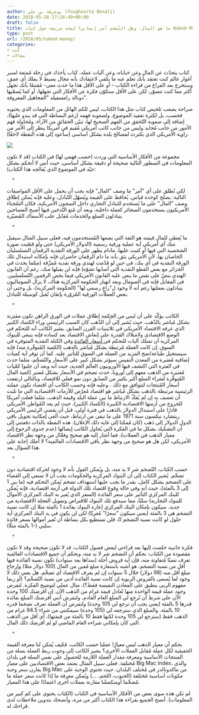 ```yaml
---
author: يوغرطة بن علي (Youghourta Benali)
date: 2018-05-26 17:24:49+00:00
draft: false
title: ما هو المال، وهل التّضخم أمر إيجابي؟ لمحة سريعة حول كتاب Naked Money
type: post
url: /2018/05/naked-money/
categories:
- كُتب
- مقالات
---
```


كتاب يتحدّث عن المال وعن خباياه، وعن آليات عمله. كتاب يأخذك في رحلة مُمتعة لسبر أغوار عالم كنت تعتقد بأنك تعلم عنه ما يكفي لاعتقادك بأنه مجال بسيط لا يملك أي عمق، وستخرج بعد الفراغ من قراءة الكتاب – أو على الأقل هذا ما حدث معي- مُقتنعًا بأنك تجهل أكثر مما كنت تتصوّر، لكن على الأقل ستكوّن فكرة عن الأفكار التي تجهلها، أو كما يُسمّيها دونالد رامسفيلد "المجاهيل المعروفة".




صراحة يصعب تلخيص كتاب مثل هذا الكتاب، ليس للكم الهائل من المعلومات الذي يحتويه فحسب، بل لكثرة تعقيد الموضوع، ولصعوبة فهمه (رغم البساطة التي قد يبدو عليها)، إضافة إلى صعوبة التّحقق من الفهم الصحيح لها، تبيّن الحقائق من الآراء، ومُحاولة فهم الأمور من جانب مُحايد وليس من جانب كاتب أمريكي مُقيم في أمريكا ينظر إلى الأمر من زاوية الأمريكي الذي يكترث لمصالح بلده بشكل أساسي (سأعود إلى هذه النقطة لاحقًا).




[![](http://www.it-scoop.com/wp-content/uploads/2018/05/naked-money.jpg)
](http://www.it-scoop.com/2018/05/naked-money/nakedmoney-indd/)




مجموعة من الأفكار الأساسية التي وردت (حسب فهمي لها) في الكتاب (قد لا تكون المعلومات في السطور التالية صحيحة أو دقيقة بشكل أساسي، حيث أنني لا أتحكم بشكل جيّد في الموضوع الذي يُعالجه هذا الكتاب):






 	  * 


لكي نُطلق على أي "أمر" ما وصف "المال" فإنه يجب أن يحمل على الأقل المواصفات التالية: يصلح كوحدة قياس، يُحافظ على القيمة ويُسهّل التّبادل، وعليه فإنه يُمكن إطلاق وصف "المال" على ما يُستخدم للتبادل التجاري داخل السجون الأمريكية، فكان السّجناء الأمريكيون يستخدمون السجائر كعملة داخلية، وبعد أن مُنع التّدخين فيها أصبح المساجين يتبادلون السلع والخدمات مُقابل علب الأسماك المُصبّرة



 	  * 


ما يُعطي للمال قيمته هو الثقة التي يضعها المُستخدمون فيه، فعلى سبيل المثال سيقبل منك أي أمريكي أية عملية ورقية رسمية (الدولار الأمريكي) حتى ولو قصّيت صورة الشخصية التي فيها أو كتبت عليها، مادام يظهر على الورقة النقدية الرقمان التسلسليان الخاصان بها، لأن الأمريكي يثق بأنه ما دام الرقمان حاضران فإنه بإمكانه استبدال تلك الورقة النقدية في أي بنك، في حين لو قدّمت لهندي ورقة نقدية مُمزّقة (مثلما يحدث في الجزائر مع بعض القطع النقدية التي أصابها تشوّه) فإنه لن يقبلها منك، رغم أن القانون الهندي ينصّ على نفس ما ينص عليه القانون الأمريكي فيما يخص الرقمين التّسلسليين.
في المقابل فإنه في الصومال وبعد انهيار الحكومة المركزية هناك، لا يزال الصوماليون يتبادلون بعملتها رغم أنه لا وجود ل"راعٍ رسمي لها" (الحكومة المركزية)، بل وحتى أن بعض العملات الورقية المُزوّرة بإتقان تُقبل كوسيلة للتبادل.



 	  * 


الكاتب يؤكّد على أن ليس من الحِكمة إطلاق عملات في الورق الراهن تكون مقترنة بشكل مُباشر بالذّهب، حيث يُشير إلى أن الذّهب كان السبب الرئيسي وراء الكساد الكبير الذي عرفه الاقتصاد الأمريكي في ثلاثينيات القرن السابق. يشير الكاتب أنه للتحكم في الوضع الاقتصادي ولامتلاك القدرة على إنعاش الاقتصاد بعد كساده فإنه ينبغي للبنوك المركزية أن تمتلك آليات للتحكم في[ أسعار الفائدة](https://ar.wikipedia.org/wiki/%D8%B3%D8%B9%D8%B1_%D8%A7%D9%84%D9%81%D8%A7%D8%A6%D8%AF%D8%A9) وفي الكتلة النقدية المتوفرة في السوق. إن كانت العملة مُرتبطة بشكل مُباشر بالذهب (الكمية المُتوفّرة منه) فإنه سيستحيل طباعة/ضخ المزيد من العملة في السوق للتأثير عليه. كما أن توفر أية كميات إضافية مُعتبرة من المعدن النفيس سيؤثر بشكل كبير على الأسعار والتّضخّم، مثلما حدث في الفترة التي اكتشف فيها الأوروبيون العالم الجديد، حيث أنه وبعد أن جلبوا كمّيات مُعتبرة من الذهب معهم إلى أوروبا، حدث تضخم في الأسعار بشكل مُعتبر (كمية المال المُتوفّرة لشراء السلع أكبر بكثير من السابق دون نمو فعلي للاقتصاد، وبالتالي ارتفعت أسعار المُنتجات لتتوافق مع ذلك . وعليه فإنه وحسب الكاتب أي اقتصاد تكون عملته الرئيسية مرتبطة بالذهب بشكل مُباشر هو اقتصاد مُعرّض للأزمات الاقتصادية التي ما تلبث أن تعصف به إن لم يُفكّ الارتباط ما بين عملة البلد وقيمة الذهب، مثلما فعلت أمريكا للخروج من أزمتها الاقتصادية الكبيرة (الكساد الكبير)، حيث لم يعد المُواطن الأمريكي قادرًا على استبدال الدولار بالذهب في فترة أولى، قبل أن يقضي الرئيس الأمريكي ريتشارد نيكسون سنة 1971 على ما تبقى من ارتباط، حيث ألغى إمكانية تحويل باقي الدول الدولار إلى ذهب (كان مُمكنا إلى غاية ذلك الإعلان). هذه النقطة بالذات دفعتني إلى أن التشكيك بشكل ما في الفكرة التي يُحاول الكاتب إيصالها (عدم جدوى الرجوع إلى معيار الذهب في العملات)، فما أشار إليه هو صحيح وفعّال من وجهة نظر الاقتصاد الأمريكي، لكن هل هو صحيح من وجهة نظر باقي الاقتصادات العالمية؟ لا أملك إجابة على هذا السؤال بعد.



 	  * 


حسب الكتاب، التّضخم شر لا بد منه، بل ويُمكن القول بأنه لا وجود لحركة اقتصادية دون تضخّم. يُشير الكتاب إلى أن البنوك المركزية والحكومات يجب أن لا تسعى إلى القضاء على التضخم بشكل كامل، بقدر ما يجب عليها استهداف تضخم يُمكن التحكم فيه (ما بين 1 إلى 3 بالمئة)، حيث أنه وفي حالة وقوع اقتصاد تلك الدولة في أزمة اقتصادية، فإنه يُمكن للبنك المركزي التأثير على سعر الفائدة (السعر الذي يُعير به البنك المركزي الأموال للبنوك التجارية) سلبًا، مما سيدفع تلك البنوك للاقتراض وتمويل العجلة الاقتصادية من جديد. سيكون بإمكان البنك المركزي إعارة البنوك بفائدة 1 بالمئة مثلا إن كانت نسبة التضخم هي 3 بالمئة (يعني سيكون "سعرًا" مُغريًا) لكن لن يكون في يد البنك المركزي أية حلول لو كانت نسبة التضخم 0، فلن تستطيع بكل بساطة أن تُعير أموالها بسعر فائدة سلبي (-1 بالمئة مثلًا).



 	  * 


فكرة جانبية خلصت إليها بعد قراءتي لبعض فصول الكتاب، قد لا تكون صحيحة وقد لا تكون مقصودة من الكتاب: بحكم أن التضخم شر لا بد منه، وبحكم أن جميع الاقتصادات العالمية تعرف نسبًا مُتفاوتة منه، فإن أية قروض آجلة (سداها بعد سنوات) تكون نسبة الفائدة فيها أقل من نسبة التضخم، هو أشبه باستعارة مبلغ مُعين من المال (100 دولار مثلا) وإرجاع مبلغ أقل منه (98 دولار) خلال 5 سنوات إن لم يعرف الاقتصاد أي تضخّم. هل يعني ذلك لا وجود لما يُسمى بالقروض الربوية إن كانت نسبة الفائدة أدنى من نسبة التّضخّم؟ (أو ربما مفهوم الربى ينطبق على المعادن النفيسة فقط؟).
مثال عملي لتوضيح الفكرة. لنفرض وجود عملة قيمة الواحدة منها تُعادل قيمة غرام من الذهب الآن. إن أقرضتك 100 وحدة الآن على شرط أن تُرجع لي المبلغ العام القادم، ولنفرض أنني أقرضتك المبلغ بفائدة قدرها 5 بالمئة (يعني يجب أن ترجع لي 105 وحدة) ولنفرض أن العملة تعرف تضخما قدره 10 بالمئة. والمبلغ الذي سترجعه لي (105 وحدة) سيمكنني من شراء 94.5 غرام من الذهب فقط (سترجع لي 105 وحدة لكنها فقط 10 بالمئة من قيمتها)، أي أقل من الذهب التي كان بإمكاني شراءه العام الماضي لو لم أقرضك ذلك المال.



 	  * 


بحكم أن معيار الذهب ليس معيارًا عمليا حسب الكاتب، فكيف يُمكن لنا معرفة القيمة الحقيقية لكل عملة مُقابل العملات الأخرى؟ يشير الكاتب إلى وجوب ربط العملة بسلة من المنتجات الأساسية ومعرفة مقدار العملة اللازمة للحصول على نفس السلة في بلدان مُختلفة. فعلى سبيل المثال يعتمد بعض الاقتصاديين على معيار Big Mac Index، والذي يقارن سعر وجبة Big Mac من ماكدونالدز في مُختلف البلدان، حيث تحتوي الوجبة على مكونات أساسية مُختلفة (الحبوب، اللحم، …) ويُمكن معرفة ما إذا كانت سعر عملة ما مُضخّما أومنكمشًا مقارنة بعملات أخرى اعتمادًا على هذا المعيار.






لم تكن هذه سوى بعض من الأفكار الأساسية في الكتاب (الكتاب يحتوي على كم كبير من المعلومات). أنصح الجميع بقراءة هذا الكتاب أكثر من مرة، وأنصحك بتدوين ملاحظات لدى قراءتك له.
